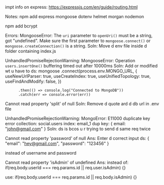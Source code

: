 impt info on express: https://expressjs.com/en/guide/routing.html

Notes:
npm add express mongoose dotenv helmet 
morgan nodemon

npm add bcrypt


Errors:
MongooseError: The `uri` parameter to `openUri()` 
must be a string, got "undefined". Make sure the first 
parameter to `mongoose.connect()` or 
`mongoose.createConnection()` is a string.
Soln:
Move d env file inside d folder containing index.js

UnhandledPromiseRejectionWarning: MongooseError: Operation 
`users.insertOne()` buffering timed out after 10000ms
Soln:
Add or modified wt u have to ds: 
mongoose
          .connect(process.env.MONGO_URL,  { 
                    useNewUrlParser: true,
                    useCreateIndex: true,
                    useUnifiedTopology: true,
                    useFindAndModify: false,
          })
          
          .then(() => console.log("Connected to MongoDB"))
          .catch(err => console.error(err))

Cannot read property 'split' of null
Soln:
Remove d quote ard d db url in .env file

 UnhandledPromiseRejectionWarning: MongoError: E11000 duplicate key error collection: social.users index: email_1 dup key: { email: "john@gmail.com" }
Soln:
ds is bcos u r trying to send d same req twice

Cannot read property 'password' of null
Ans: Enter d correct input
ds:
{ 
    "email": "hey@gmail.com",
    "password": "123456"
}

instead of username and password

Cannot read property 'isAdmin' of undefined
Ans:
instead of:
if(req.body.userId === req.params.id || req.user.isAdmin) {}

use:
if(req.body.userId === req.params.id || req.body.isAdmin) {}


